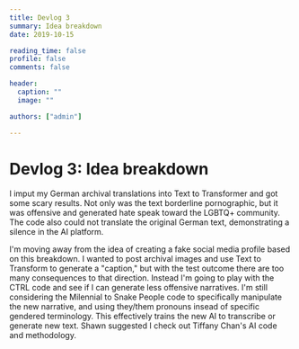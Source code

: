 ```yaml
---
title: Devlog 3
summary: Idea breakdown
date: 2019-10-15

reading_time: false
profile: false
comments: false

header:
  caption: ""
  image: ""

authors: ["admin"]

---
```


# Devlog 3: Idea breakdown

I imput my German archival translations into Text to Transformer and got some scary results. 
Not only was the text borderline pornographic, but it was offensive and generated hate speak toward the LGBTQ+ community. The code also could not translate the original German text, demonstrating a silence in the AI platform. 

I'm moving away from the idea of creating a fake social media profile based on this breakdown. I wanted to post archival images and use Text to Transform to generate a "caption," but with the test outcome there are too many consequences to that direction. Instead I'm going to play with the CTRL code and see if I can generate less offensive narratives. I'm still considering the Milennial to Snake People code to specifically manipulate the new narrative, and using they/them pronouns insead of specific gendered terminology. This effectively trains the new AI to transcribe or generate new text. Shawn suggested I check out Tiffany Chan's AI code and methodology. 
